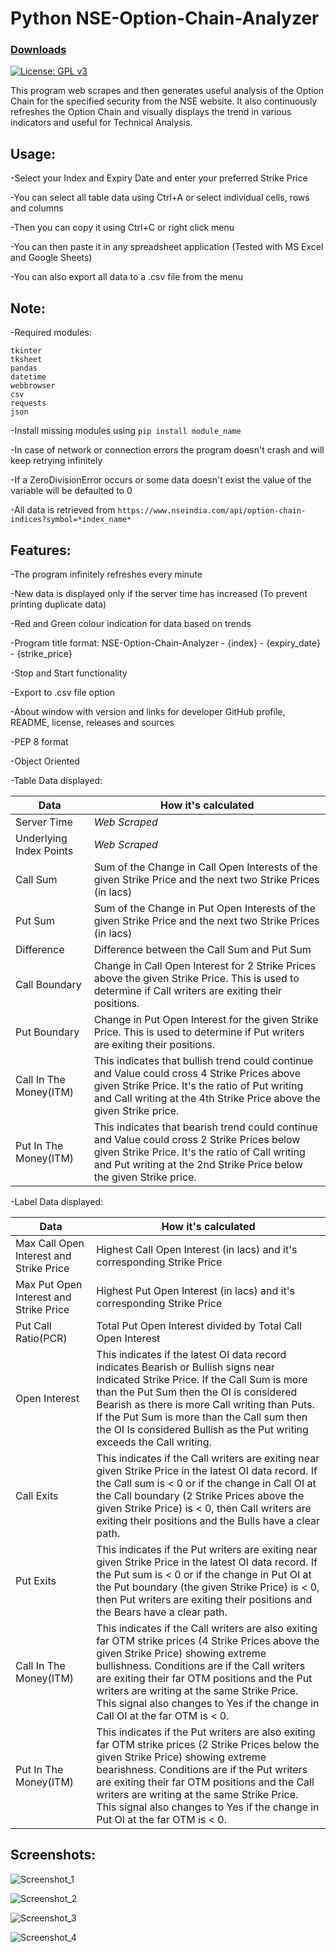 # Python NSE-Option-Chain-Analyzer

### [Downloads](https://github.com/VarunS2002/Python-NSE-Option-Chain-Analyzer/releases)
[![License: GPL v3](https://img.shields.io/badge/License-GPLv3-blue.svg)](https://www.gnu.org/licenses/gpl-3.0)

This program web scrapes and then generates useful analysis of the Option Chain for the specified security from the NSE website.
It also continuously refreshes the Option Chain and visually displays the trend in various indicators and useful for Technical Analysis.

## Usage:

-Select your Index and Expiry Date and enter your preferred Strike Price

-You can select all table data using Ctrl+A or select individual cells, rows and columns 

-Then you can copy it using Ctrl+C or right click menu

-You can then paste it in any spreadsheet application (Tested with MS Excel and Google Sheets)

-You can also export all data to a .csv file from the menu

## Note:

-Required modules:

```
tkinter
tksheet
pandas
datetime
webbrowser
csv
requests
json
```

-Install missing modules using `pip install module_name`

-In case of network or connection errors the program doesn't crash and will keep retrying infinitely

-If a ZeroDivisionError occurs or some data doesn't exist the value of the variable will be defaulted to 0

-All data is retrieved from `https://www.nseindia.com/api/option-chain-indices?symbol=*index_name*`

## Features:

-The program infinitely refreshes every minute

-New data is displayed only if the server time has increased (To prevent printing duplicate data)

-Red and Green colour indication for data based on trends

-Program title format: NSE-Option-Chain-Analyzer - {index} - {expiry_date} - {strike_price}

-Stop and Start functionality

-Export to .csv file option

-About window with version and links for developer GitHub profile, README, license, releases and sources

-PEP 8 format

-Object Oriented

-Table Data displayed:

Data | How it's calculated
--- | ---
Server Time | *Web Scraped*
Underlying Index Points | *Web Scraped*
Call Sum | Sum of the Change in Call Open Interests of the given Strike Price and the next two Strike Prices (in lacs)
Put Sum | Sum of the Change in Put Open Interests of the given Strike Price and the next two Strike Prices (in lacs)
Difference | Difference between the Call Sum and Put Sum
Call Boundary | Change in Call Open Interest for 2 Strike Prices above the given Strike Price. This is used to determine if Call writers are exiting their positions.
Put Boundary | Change in Put Open Interest for the given Strike Price. This is used to determine if Put writers are exiting their positions.
Call In The Money(ITM) | This indicates that bullish trend could continue and Value could cross 4 Strike Prices above given Strike Price. It's the ratio of Put writing and Call writing at the 4th Strike Price above the given Strike price.
Put In The Money(ITM) | This indicates that bearish trend could continue and Value could cross 2 Strike Prices below given Strike Price. It's the ratio of Call writing and Put writing at the 2nd Strike Price below the given Strike price.

-Label Data displayed:

Data | How it's calculated
--- | ---
Max Call Open Interest and Strike Price | Highest Call Open Interest (in lacs) and it's corresponding Strike Price
Max Put Open Interest and Strike Price | Highest Put Open Interest (in lacs) and it's corresponding Strike Price
Put Call Ratio(PCR) | Total Put Open Interest divided by Total Call Open Interest
Open Interest | This indicates if the latest OI data record indicates Bearish or Bullish signs near Indicated Strike Price. If the Call Sum is more than the Put Sum then the OI is considered Bearish as there is more Call writing than Puts. If the Put Sum is more than the Call sum then the OI Is considered Bullish as the Put writing exceeds the Call writing.
Call Exits | This indicates if the Call writers are exiting near given Strike Price in the latest OI data record. If the Call sum is < 0 or if the change in Call OI at the Call boundary (2 Strike Prices above the given Strike Price) is < 0, then Call writers are exiting their positions and the Bulls have a clear path.
Put Exits | This indicates if the Put writers are exiting near given Strike Price in the latest OI data record. If the Put sum is < 0 or if the change in Put OI at the Put boundary (the given Strike Price) is < 0, then Put writers are exiting their positions and the Bears have a clear path.
Call In The Money(ITM) | This indicates if the Call writers are also exiting far OTM strike prices (4 Strike Prices above the given Strike Price) showing extreme bullishness. Conditions are if the Call writers are exiting their far OTM positions and the Put writers are writing at the same Strike Price. This signal also changes to Yes if the change in Call OI at the far OTM is < 0.
Put In The Money(ITM) | This indicates if the Put writers are also exiting far OTM strike prices (2 Strike Prices below the given Strike Price) showing extreme bearishness. Conditions are if the Put writers are exiting their far OTM positions and the Call writers are writing at the same Strike Price. This signal also changes to Yes if the change in Put OI at the far OTM is < 0.


## Screenshots:

![Screenshot_1](https://i.imgur.com/2heigvk.png)

![Screenshot_2](https://i.imgur.com/rwJeMmT.png)

![Screenshot_3](https://i.imgur.com/O4kNI2Y.png)

![Screenshot_4](https://i.imgur.com/Hwbep1G.png)
